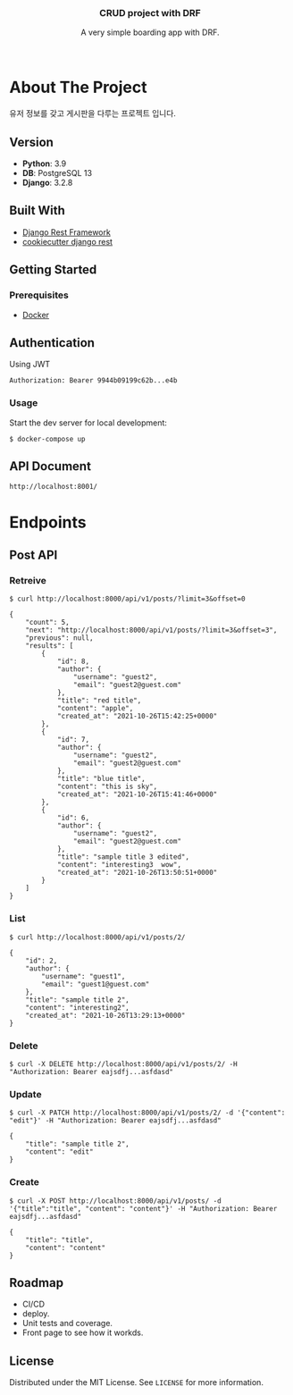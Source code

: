 <!-- PROJECT LOGO -->
<br />
<p align="center">

  <h3 align="center">CRUD project with DRF</h3>

  <p align="center">
    A very simple boarding app with DRF.
    <br />
    <br />
    <br />
  </p>
</p>

<!-- ABOUT THE PROJECT -->
# About The Project

유저 정보를 갖고 게시판을 다루는 프로젝트 입니다.

## Version
- **Python**: 3.9
- **DB**: PostgreSQL 13
- **Django**: 3.2.8

## Built With

* [Django Rest Framework](https://www.django-rest-framework.org/)
* [cookiecutter django rest ](https://github.com/agconti/cookiecutter-django-rest)

<!-- GETTING STARTED -->
## Getting Started

### Prerequisites

- [Docker](https://docs.docker.com/docker-for-mac/install/)


## Authentication
Using JWT
```
Authorization: Bearer 9944b09199c62b...e4b
```


<!-- USAGE EXAMPLES -->
### Usage
Start the dev server for local development:

```
$ docker-compose up
```

## API Document
```
http://localhost:8001/
```


# Endpoints

## Post API
### Retreive
```
$ curl http://localhost:8000/api/v1/posts/?limit=3&offset=0

{
    "count": 5,
    "next": "http://localhost:8000/api/v1/posts/?limit=3&offset=3",
    "previous": null,
    "results": [
        {
            "id": 8,
            "author": {
                "username": "guest2",
                "email": "guest2@guest.com"
            },
            "title": "red title",
            "content": "apple",
            "created_at": "2021-10-26T15:42:25+0000"
        },
        {
            "id": 7,
            "author": {
                "username": "guest2",
                "email": "guest2@guest.com"
            },
            "title": "blue title",
            "content": "this is sky",
            "created_at": "2021-10-26T15:41:46+0000"
        },
        {
            "id": 6,
            "author": {
                "username": "guest2",
                "email": "guest2@guest.com"
            },
            "title": "sample title 3 edited",
            "content": "interesting3  wow",
            "created_at": "2021-10-26T13:50:51+0000"
        }
    ]
}
```


### List
```
$ curl http://localhost:8000/api/v1/posts/2/

{
    "id": 2,
    "author": {
        "username": "guest1",
        "email": "guest1@guest.com"
    },
    "title": "sample title 2",
    "content": "interesting2",
    "created_at": "2021-10-26T13:29:13+0000"
}
```


### Delete
```
$ curl -X DELETE http://localhost:8000/api/v1/posts/2/ -H "Authorization: Bearer eajsdfj...asfdasd"
```

### Update
```
$ curl -X PATCH http://localhost:8000/api/v1/posts/2/ -d '{"content": "edit"}' -H "Authorization: Bearer eajsdfj...asfdasd"

{
    "title": "sample title 2",
    "content": "edit"
}
```

### Create
```
$ curl -X POST http://localhost:8000/api/v1/posts/ -d '{"title":"title", "content": "content"}' -H "Authorization: Bearer eajsdfj...asfdasd"

{
    "title": "title",
    "content": "content"
}
```

<!-- ROADMAP -->
## Roadmap

- CI/CD
- deploy.
- Unit tests and coverage.
- Front page to see how it workds.



<!-- LICENSE -->
## License

Distributed under the MIT License. See `LICENSE` for more information.
